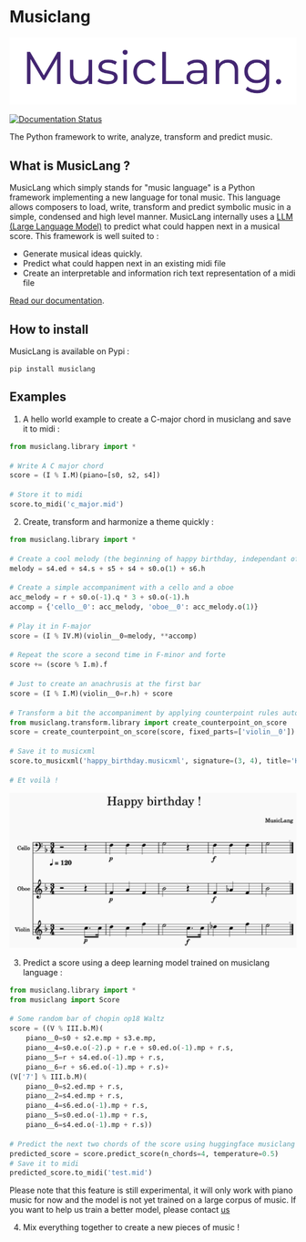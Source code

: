 Musiclang
=========

![MusicLang logo](https://github.com/MusicLang/musiclang/blob/main/documentation/images/MusicLang.png?raw=true "MusicLang")


[![Documentation Status](https://readthedocs.org/projects/musiclang/badge/?version=latest)](https://musiclang.readthedocs.io/en/latest/?badge=latest)

The Python framework to write, analyze, transform and predict music.


What is MusicLang ?
--------------------

MusicLang which simply stands for "music language" is a Python framework
implementing a new language for tonal music.
This language allows composers to load, write, transform and predict symbolic music in a simple,
condensed and high level manner.
MusicLang internally uses  a [LLM (Large Language Model)](https://huggingface.co/floriangardin/musiclang)  to predict what could happen next in a musical score.
This framework is well suited to :
- Generate musical ideas quickly.
- Predict what could happen next in an existing midi file
- Create an interpretable and information rich text representation of a midi file

[Read our documentation](https://musiclang.readthedocs.io/en/latest).


How to install
--------------

MusicLang is available on Pypi :

```
pip install musiclang
```
    

Examples
---------

1. A hello world example to create a C-major chord in musiclang and save it to midi :

```python
from musiclang.library import *

# Write A C major chord
score = (I % I.M)(piano=[s0, s2, s4])

# Store it to midi
score.to_midi('c_major.mid')
```

2. Create, transform and harmonize a theme quickly : 

```python
from musiclang.library import *

# Create a cool melody (the beginning of happy birthday, independant of any harmonic context)
melody = s4.ed + s4.s + s5 + s4 + s0.o(1) + s6.h

# Create a simple accompaniment with a cello and a oboe
acc_melody = r + s0.o(-1).q * 3 + s0.o(-1).h
accomp = {'cello__0': acc_melody, 'oboe__0': acc_melody.o(1)}

# Play it in F-major
score = (I % IV.M)(violin__0=melody, **accomp)

# Repeat the score a second time in F-minor and forte
score += (score % I.m).f

# Just to create an anachrusis at the first bar
score = (I % I.M)(violin__0=r.h) + score

# Transform a bit the accompaniment by applying counterpoint rules automatically
from musiclang.transform.library import create_counterpoint_on_score
score = create_counterpoint_on_score(score, fixed_parts=['violin__0'])

# Save it to musicxml
score.to_musicxml('happy_birthday.musicxml', signature=(3, 4), title='Happy birthday !')

# Et voilà !
```
![Happy birthday score](https://github.com/MusicLang/musiclang/blob/main/documentation/images/happy_birthday.png?raw=true "Happy Birthday")


3. Predict a score using a deep learning model trained on musiclang language :

```python
from musiclang.library import *
from musiclang import Score

# Some random bar of chopin op18 Waltz
score = ((V % III.b.M)(
	piano__0=s0 + s2.e.mp + s3.e.mp, 
	piano__4=s0.e.o(-2).p + r.e + s0.ed.o(-1).mp + r.s, 
	piano__5=r + s4.ed.o(-1).mp + r.s, 
	piano__6=r + s6.ed.o(-1).mp + r.s)+ 
(V['7'] % III.b.M)(
	piano__0=s2.ed.mp + r.s, 
	piano__2=s4.ed.mp + r.s, 
	piano__4=s6.ed.o(-1).mp + r.s, 
	piano__5=s0.ed.o(-1).mp + r.s, 
	piano__6=s4.ed.o(-1).mp + r.s))

# Predict the next two chords of the score using huggingface musiclang model
predicted_score = score.predict_score(n_chords=4, temperature=0.5)
# Save it to midi
predicted_score.to_midi('test.mid')
```

Please note that this feature is still experimental, it will only work with
piano music for now and the model is not yet trained on a large corpus of music.
If you want to help us train a better model, please contact [us](mailto:fgardin.pro@gmail.com)


4. Mix everything together to create a new pieces of music !

